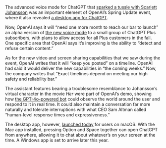 The advanced voice mode for ChatGPT that [sparked a tussle with Scarlett Johansson](/2024/5/20/24161253/scarlett-johansson-openai-altman-legal-action) was an important element of OpenAI’s Spring Update event, where it also revealed [a desktop app for ChatGPT](/2024/5/13/24155573/chatgpt-app-desktop-mac).

Now, OpenAI says it will “need one more month to reach our bar to launch” an alpha version of [the new voice mode](/2024/5/13/24155652/chatgpt-voice-mode-gpt4o-upgrades) to a small group of ChatGPT Plus subscribers, with plans to allow access for all Plus customers in the fall. One specific area that OpenAI says it’s improving is the ability to “detect and refuse certain content.”

As for the new video and screen sharing capabilities that we saw during the event, OpenAI writes that it will “keep you posted” on a timeline. OpenAI had said it would deliver the new capabilities in “the coming weeks.” Now, the company writes that “Exact timelines depend on meeting our high safety and reliability bar.”

The assistant features bearing a troublesome resemblance to Johansson’s virtual character in the movie *Her* were part of OpenAI’s demo, showing how [the GPT-4o-powered bot](/2024/5/13/24155493/openai-gpt-4o-launching-free-for-all-chatgpt-users) could observe the world around the user and respond to it in real time. It could also maintain a conversation far more naturally and tolerate interruptions with what CEO Sam Altman called “human-level response times and expressiveness.”

The desktop app, however, [launched today](https://x.com/OpenAI/status/1805679342439284831) for users on macOS. With the Mac app installed, pressing Option and Space together can open ChatGPT from anywhere, allowing it to chat about whatever’s on your screen at the time. A Windows app is set to arrive later this year.
